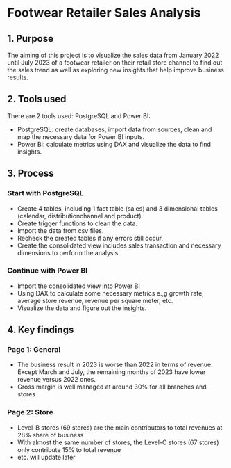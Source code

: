 # Footwear Retailer Sales Analysis #

## 1. Purpose
The aiming of this project is to visualize the sales data from January 2022 until July 2023 of a footwear retailer on their retail store channel to find out the sales trend as well as exploring new insights that help improve business results.

## 2. Tools used
There are 2 tools used: PostgreSQL and Power BI:
* PostgreSQL: create databases, import data from sources, clean and map the necessary data for Power BI inputs.
* Power BI: calculate metrics using DAX and visualize the data to find insights.

## 3. Process
### Start with PostgreSQL
* Create 4 tables, including 1 fact table (sales) and 3 dimensional tables (calendar, distributionchannel and product).
* Create trigger functions to clean the data.
* Import the data from csv files.
* Recheck the created tables if any errors still occur.
* Create the consolidated view includes sales transaction and necessary dimensions to perform the analysis.

### Continue with Power BI
* Import the consolidated view into Power BI
* Using DAX to calculate some necessary metrics e.,g growth rate, average store revenue, revenue per square meter, etc.
* Visualize the data and figure out the insights.

## 4. Key findings
### Page 1: General
* The business result in 2023 is worse than 2022 in terms of revenue. Except March and July, the remaining months of 2023 have lower revenue versus 2022 ones.
* Gross margin is well managed at around 30% for all branches and stores
### Page 2: Store
* Level-B stores (69 stores) are the main contributors to total revenues at 28% share of business
* With almost the same number of stores, the Level-C stores (67 stores) only contribute 15% to total revenue
* etc. will update later

